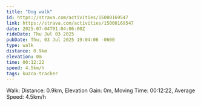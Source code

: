 ```yaml
---
title: "Dog walk"
id: https://strava.com/activities/15000169547
link: https://strava.com/activities/15000169547
date: 2025-07-04T01:04:06:00Z
rideDate: Thu Jul 03 2025
pubDate: Thu, 03 Jul 2025 19:04:06 -0600
type: walk
distance: 0.9km
elevation: 0m
time: 00:12:22
speed: 4.5km/h
tags: kuzco-tracker
---
```

Walk: Distance: 0.9km, Elevation Gain: 0m, Moving Time: 00:12:22, Average Speed: 4.5km/h